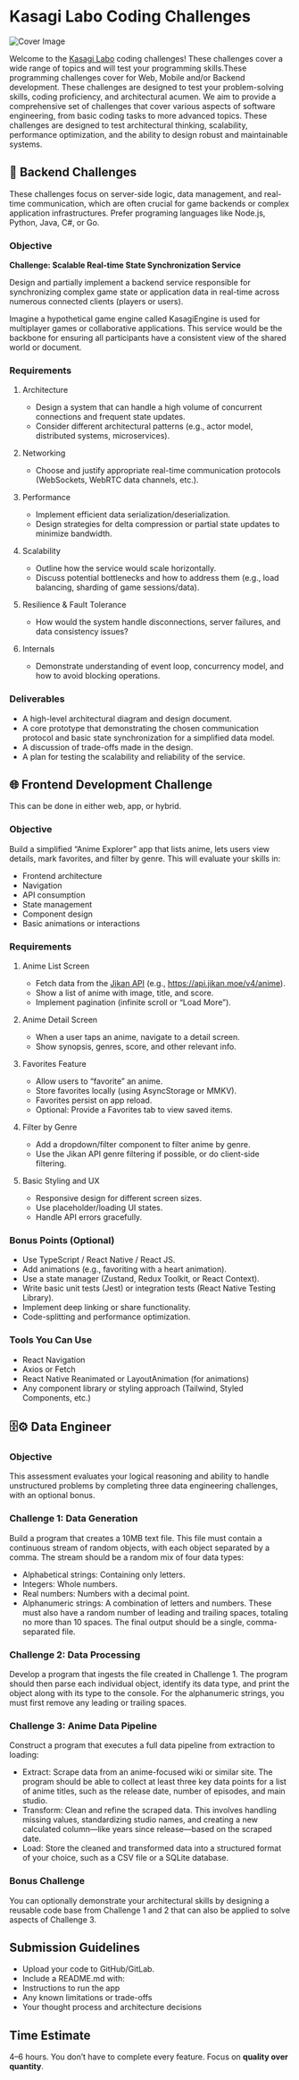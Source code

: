 # Kasagi Labo Coding Challenges
![Cover Image](https://storage.googleapis.com/anime-images-001/cat_coding.png)

Welcome to the [Kasagi Labo](https://www.kasagilabo.com/) coding challenges! These challenges cover a wide range of topics and will test your programming skills.These programming challenges cover for Web, Mobile and/or Backend development. These challenges are designed to test your problem-solving skills, coding proficiency, and architectural acumen. We aim to provide a comprehensive set of challenges that cover various aspects of software engineering, from basic coding tasks to more advanced topics.  These challenges are designed to test architectural thinking, scalability, performance optimization, and the ability to design robust and maintainable systems.

## 🚀 Backend Challenges 

These challenges focus on server-side logic, data management, and real-time communication, which are often crucial for game backends or complex application infrastructures. Prefer programing languages like Node.js, Python, Java, C#, or Go.


### Objective 
**Challenge: Scalable Real-time State Synchronization Service**

Design and partially implement a backend service responsible for synchronizing complex game state or application data in real-time across numerous connected clients (players or users).

Imagine a hypothetical game engine called KasagiEngine is used for multiplayer games or collaborative applications. This service would be the backbone for ensuring all participants have a consistent view of the shared world or document.

### Requirements

1. Architecture
    * Design a system that can handle a high volume of concurrent connections and frequent state updates. 
    * Consider different architectural patterns (e.g., actor model, distributed systems, microservices).

2. Networking
    * Choose and justify appropriate real-time communication protocols (WebSockets, WebRTC data channels, etc.).

3. Performance 
    * Implement efficient data serialization/deserialization. 
    * Design strategies for delta compression or partial state updates to minimize bandwidth.

4. Scalability 
    * Outline how the service would scale horizontally. 
    * Discuss potential bottlenecks and how to address them (e.g., load balancing, sharding of game sessions/data).

5. Resilience & Fault Tolerance
    * How would the system handle disconnections, server failures, and data consistency issues?

6. Internals 
    * Demonstrate understanding of event loop, concurrency model, and how to avoid blocking operations.

### Deliverables
   * A high-level architectural diagram and design document.
   * A core prototype that demonstrating the chosen communication protocol and basic state synchronization for a simplified data model.
   * A discussion of trade-offs made in the design.
   * A plan for testing the scalability and reliability of the service.



## 🌐 Frontend Development Challenge 
This can be done in either web, app, or hybrid.

### Objective

Build a simplified “Anime Explorer” app that lists anime, lets users view details, mark favorites, and filter by genre. This will evaluate your skills in:

* Frontend architecture
* Navigation
* API consumption
* State management
* Component design
* Basic animations or interactions

### Requirements

1. Anime List Screen

    * Fetch data from the [Jikan API](https://docs.api.jikan.moe/#tag/anime) (e.g., https://api.jikan.moe/v4/anime).
    * Show a list of anime with image, title, and score.
    * Implement pagination (infinite scroll or “Load More”).

2. Anime Detail Screen

    * When a user taps an anime, navigate to a detail screen.
    * Show synopsis, genres, score, and other relevant info.

3. Favorites Feature

    * Allow users to “favorite” an anime.
    * Store favorites locally (using AsyncStorage or MMKV).
    * Favorites persist on app reload.
    * Optional: Provide a Favorites tab to view saved items.

4. Filter by Genre

    * Add a dropdown/filter component to filter anime by genre.
    * Use the Jikan API genre filtering if possible, or do client-side filtering.

5. Basic Styling and UX

    * Responsive design for different screen sizes.
    * Use placeholder/loading UI states.
    * Handle API errors gracefully.

### Bonus Points (Optional)
* Use TypeScript / React Native / React JS.
* Add animations (e.g., favoriting with a heart animation).
* Use a state manager (Zustand, Redux Toolkit, or React Context).
* Write basic unit tests (Jest) or integration tests (React Native Testing Library).
* Implement deep linking or share functionality.
* Code-splitting and performance optimization.

### Tools You Can Use
* React Navigation
* Axios or Fetch
* React Native Reanimated or LayoutAnimation (for animations)
* Any component library or styling approach (Tailwind, Styled Components, etc.)

## 🗄️⚙️ Data Engineer

### Objective
This assessment evaluates your logical reasoning and ability to handle unstructured problems by completing three data engineering challenges, with an optional bonus.

### Challenge 1: Data Generation
Build a program that creates a 10MB text file. This file must contain a continuous stream of random objects, with each object separated by a comma. The stream should be a random mix of four data types:
- Alphabetical strings: Containing only letters.
- Integers: Whole numbers.
- Real numbers: Numbers with a decimal point.
- Alphanumeric strings: A combination of letters and numbers. These must also have a random number of leading and trailing spaces, totaling no more than 10 spaces.
The final output should be a single, comma-separated file.

### Challenge 2: Data Processing
Develop a program that ingests the file created in Challenge 1. The program should then parse each individual object, identify its data type, and print the object along with its type to the console. For the alphanumeric strings, you must first remove any leading or trailing spaces.

### Challenge 3: Anime Data Pipeline
Construct a program that executes a full data pipeline from extraction to loading:
- Extract: Scrape data from an anime-focused wiki or similar site. The program should be able to collect at least three key data points for a list of anime titles, such as the release date, number of episodes, and main studio.
- Transform: Clean and refine the scraped data. This involves handling missing values, standardizing studio names, and creating a new calculated column—like years since release—based on the scraped date.
- Load: Store the cleaned and transformed data into a structured format of your choice, such as a CSV file or a SQLite database.

### Bonus Challenge
You can optionally demonstrate your architectural skills by designing a reusable code base from Challenge 1 and 2 that can also be applied to solve aspects of Challenge 3.

## Submission Guidelines
* Upload your code to GitHub/GitLab.
* Include a README.md with:
* Instructions to run the app
* Any known limitations or trade-offs
* Your thought process and architecture decisions

## Time Estimate

4–6 hours. You don’t have to complete every feature. Focus on **quality over quantity**.

